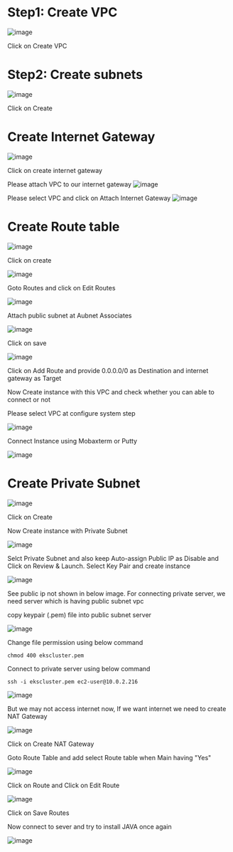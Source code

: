 # Step1: Create VPC
![image](https://user-images.githubusercontent.com/58024415/95064316-3041d980-071d-11eb-999c-76ccfd7ddefb.png)

Click on Create VPC
# Step2: Create subnets
![image](https://user-images.githubusercontent.com/58024415/95064493-7008c100-071d-11eb-944d-5aa2cf838012.png)

Click on Create
# Create Internet Gateway
![image](https://user-images.githubusercontent.com/58024415/95064596-9595ca80-071d-11eb-94bd-1914c8226912.png)

Click on create internet gateway

Please attach VPC to our internet gateway
![image](https://user-images.githubusercontent.com/58024415/95064680-b65e2000-071d-11eb-88f8-559139af2c08.png)

Please select VPC and click on Attach Internet Gateway 
![image](https://user-images.githubusercontent.com/58024415/95064867-f2918080-071d-11eb-87e3-c20f864947b1.png)
# Create Route table
![image](https://user-images.githubusercontent.com/58024415/95064998-1654c680-071e-11eb-8166-1e5e51f1ce73.png)

Click on create

![image](https://user-images.githubusercontent.com/58024415/95065101-37b5b280-071e-11eb-9edf-d65cbfd742fd.png)

Goto Routes and click on Edit Routes

![image](https://user-images.githubusercontent.com/58024415/95065782-21f4bd00-071f-11eb-8847-0001dea53a7b.png)

Attach public subnet at Aubnet Associates

![image](https://user-images.githubusercontent.com/58024415/95065925-51a3c500-071f-11eb-9d9e-54d86184b4a0.png)

Click on save

![image](https://user-images.githubusercontent.com/58024415/95065244-63d13380-071e-11eb-8301-f07bebe8df5a.png)

Click on Add Route and provide 0.0.0.0/0 as Destination and internet gateway as Target

Now Create instance with this VPC and check whether you can able to connect or not

Please select VPC at configure system step

![image](https://user-images.githubusercontent.com/58024415/95065516-ca565180-071e-11eb-8da6-f2c9e46b8430.png)

Connect Instance using Mobaxterm or Putty

![image](https://user-images.githubusercontent.com/58024415/95066024-75ffa180-071f-11eb-9cee-a3c081b7130c.png)

# Create Private Subnet
![image](https://user-images.githubusercontent.com/58024415/95066491-1b1a7a00-0720-11eb-8ba8-6172499ff343.png)

Click on Create

Now Create instance with Private Subnet

![image](https://user-images.githubusercontent.com/58024415/95066662-5321bd00-0720-11eb-9a35-206246b1526a.png)

Selct Private Subnet and also keep Auto-assign Public IP as Disable and Click on Review & Launch. Select Key Pair and create instance

![image](https://user-images.githubusercontent.com/58024415/95067257-2f12ab80-0721-11eb-8673-1391bba99216.png)

See public ip not shown in below image. For connecting private server, we need server which is having public subnet vpc

copy keypair (.pem) file into public subnet server

![image](https://user-images.githubusercontent.com/58024415/95068532-0ab7ce80-0723-11eb-8218-ed50562613c7.png)

Change file permission using below command

    chmod 400 ekscluster.pem
    
Connect to private server using below command
    
    ssh -i ekscluster.pem ec2-user@10.0.2.216
![image](https://user-images.githubusercontent.com/58024415/95068755-4c487980-0723-11eb-8475-e27184529133.png)

But we may not access internet now, If we want internet we need to create NAT Gateway

![image](https://user-images.githubusercontent.com/58024415/95070177-5a979500-0725-11eb-8f32-96eb09426113.png)

Click on Create NAT Gateway

Goto Route Table and add select Route table when Main having "Yes"

![image](https://user-images.githubusercontent.com/58024415/95070582-f4f7d880-0725-11eb-8450-b4eb9025c0ec.png)

Click on Route and Click on Edit Route

![image](https://user-images.githubusercontent.com/58024415/95070645-0ccf5c80-0726-11eb-9e49-b68e5260d4ce.png)

Click on Save Routes

Now connect to sever and try to install JAVA once again

![image](https://user-images.githubusercontent.com/58024415/95070906-751e3e00-0726-11eb-89c2-bf3918795184.png)
